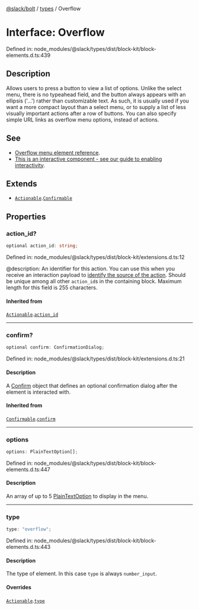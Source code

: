 [@slack/bolt](../../../../index.md) / [types](../index.md) / Overflow

# Interface: Overflow

Defined in: node\_modules/@slack/types/dist/block-kit/block-elements.d.ts:439

## Description

Allows users to press a button to view a list of options.
Unlike the select menu, there is no typeahead field, and the button always appears with an ellipsis ('…') rather
than customizable text. As such, it is usually used if you want a more compact layout than a select menu, or to
supply a list of less visually important actions after a row of buttons. You can also specify simple URL links as
overflow menu options, instead of actions.

## See

 - [Overflow menu element reference](https://api.slack.com/reference/block-kit/block-elements#overflow).
 - [This is an interactive component - see our guide to enabling interactivity](https://api.slack.com/interactivity/handling).

## Extends

- [`Actionable`](Actionable.md).[`Confirmable`](Confirmable.md)

## Properties

### action\_id?

```ts
optional action_id: string;
```

Defined in: node\_modules/@slack/types/dist/block-kit/extensions.d.ts:12

@description: An identifier for this action. You can use this when you receive an interaction payload to
[identify the source of the action](https://api.slack.com/interactivity/handling#payloads). Should be unique
among all other `action_id`s in the containing block. Maximum length for this field is 255 characters.

#### Inherited from

[`Actionable`](Actionable.md).[`action_id`](Actionable.md#action_id)

***

### confirm?

```ts
optional confirm: ConfirmationDialog;
```

Defined in: node\_modules/@slack/types/dist/block-kit/extensions.d.ts:21

#### Description

A [Confirm](Confirm.md) object that defines an optional confirmation dialog after the element is interacted
with.

#### Inherited from

[`Confirmable`](Confirmable.md).[`confirm`](Confirmable.md#confirm)

***

### options

```ts
options: PlainTextOption[];
```

Defined in: node\_modules/@slack/types/dist/block-kit/block-elements.d.ts:447

#### Description

An array of up to 5 [PlainTextOption](PlainTextOption.md) to display in the menu.

***

### type

```ts
type: "overflow";
```

Defined in: node\_modules/@slack/types/dist/block-kit/block-elements.d.ts:443

#### Description

The type of element. In this case `type` is always `number_input`.

#### Overrides

[`Actionable`](Actionable.md).[`type`](Actionable.md#type)
